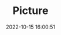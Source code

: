 ---
weight: 1
images:
- /images/edited/263.jpeg
title: Picture
date: 2022-10-15 16:00:51
tags: [luminarneo,work,ILCE7M3,300.0,orange,frisbee]
---